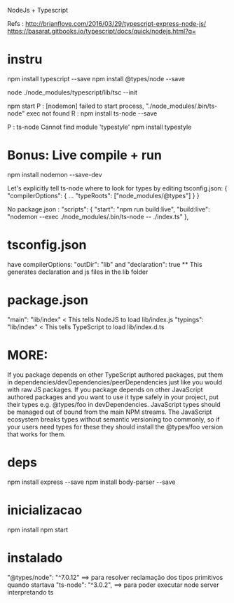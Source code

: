 NodeJs + Typescript

Refs :
http://brianflove.com/2016/03/29/typescript-express-node-js/
https://basarat.gitbooks.io/typescript/docs/quick/nodejs.html?q=

# instru
npm install typescript --save
npm install @types/node --save

node ./node_modules/typescript/lib/tsc --init

npm start
P : [nodemon] failed to start process, "./node_modules/.bin/ts-node" exec not found
R : npm install ts-node --save

P : ts-node Cannot find module 'typestyle'
npm install typestyle

# Bonus: Live compile + run
npm install nodemon --save-dev

Let's explicitly tell ts-node where to look for types by editing tsconfig.json:
{
  "compilerOptions": {
    ...
    "typeRoots": ["node_modules/@types"]
  }
}

No package.json :
"scripts": {
    "start": "npm run build:live",
    "build:live": "nodemon --exec ./node_modules/.bin/ts-node -- ./index.ts"
  },

# tsconfig.json
have compilerOptions: "outDir": "lib" and "declaration": true
** This generates declaration and js files in the lib folder

# package.json
"main": "lib/index" < This tells NodeJS to load lib/index.js
"typings": "lib/index" < This tells TypeScript to load lib/index.d.ts

# MORE:
If you package depends on other TypeScript authored packages, put them in dependencies/devDependencies/peerDependencies just like you would with raw JS packages.
If you package depends on other JavaScript authored packages and you want to use it type safely in your project, put their types e.g. @types/foo in devDependencies. JavaScript types should be managed out of bound from the main NPM streams. The JavaScript ecosystem breaks types without semantic versioning too commonly, so if your users need types for these they should install the @types/foo version that works for them.

# deps
npm install express --save
npm install body-parser --save

# inicializacao
npm install
npm start

# instalado
"@types/node": "^7.0.12" ==> para resolver reclamação dos tipos primitivos quando startava
"ts-node": "^3.0.2",     ==> para poder executar node server interpretando ts
